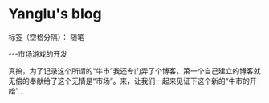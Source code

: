 # Yanglu's blog

标签（空格分隔）： 随笔

---市场游戏的开发

真搞，为了记录这个所谓的“牛市”我还专门弄了个博客，第一个自己建立的博客就无偿的奉献给了这个无情是“市场”。来，让我们一起来见证下这个新的“牛市的开始”...




